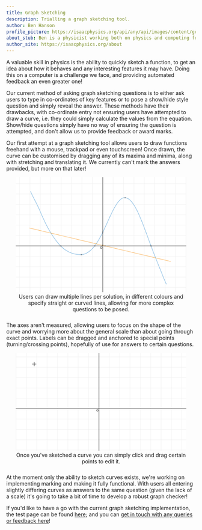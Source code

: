 ```yaml
---
title: Graph Sketching
description: Trialling a graph sketching tool.
author: Ben Hanson
profile_picture: https://isaacphysics.org/api/any/api/images/content/general_pages/about_us/photos/bh.png
about_stub: Ben is a physicist working both on physics and computing for Isaac.
author_site: https://isaacphysics.org/about
---
```


A valuable skill in physics is the ability to quickly sketch a function, to get an idea about how it behaves and any interesting features it may have. Doing this on a computer is a challenge we face, and providing automated feedback an even greater one!

Our current method of asking graph sketching questions is to either ask users to type in co-ordinates of key features or to pose a show/hide style question and simply reveal the answer. These methods have their drawbacks, with co-ordinate entry not ensuring users have attempted to draw a curve, i.e. they could simply calculate the values from the equation. Show/hide questions simply have no way of ensuring the question is attempted, and don't allow us to provide feedback or award marks. 

Our first attempt at a graph sketching tool allows users to draw functions freehand with a mouse, trackpad or even touchscreen! Once drawn, the curve can be customised by dragging any of its maxima and minima, along with stretching and translating it. We currently can't mark the answers provided, but more on that later!

<figure style="text-align:center;margin:15px auto 25px auto;width:90%;">
    <img src="/images/graph-sketcher/sketcher.PNG" alt="A graph sketcher example showing a blue curve and and orange straight line.">
    <figcaption>Users can draw multiple lines per solution, in different colours and specify straight or curved lines, allowing for more complex questions to be posed.</figcaption>
</figure>

The axes aren't measured, allowing users to focus on the shape of the curve and worrying more about the general scale than about going through exact points. Labels can be dragged and anchored to special points (turning/crossing points), hopefully of use for answers to certain questions.

<figure style="text-align:center;margin:15px auto 25px auto;width:90%;">
    <img src="/images/graph-sketcher/graph_sketcher.gif" alt="A gif showing how to simply draw and edit a curve">
    <figcaption>Once you've sketched a curve you can simply click and drag certain points to edit it.</figcaption>
</figure>

At the moment only the ability to sketch curves exists, we're working on implementing marking and making it fully functional. With users all entering slightly differing curves as answers to the same question (given the lack of a scale) it's going to take a bit of time to develop a robust graph checker!

If you'd like to have a go with the current graph sketching implementation, the test page can be found <a href="https://isaacphysics.org/questions/graph_sketcher_test" target="_blank">here</a>; and you can <a href="https://isaacphysics.org/contact?subject=Graph%20Sketcher" target="_blank">get in touch with any queries or feedback here</a>!
